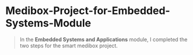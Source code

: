 # Medibox-Project-for-Embedded-Systems-Module

> In the **Embedded Systems and Applications** module, I completed the two steps for the smart medibox project.
